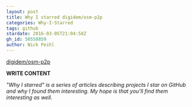 ```yaml
---
layout: post
title: Why I starred digidem/osm-p2p
categories: Why-I-Starred
tags: github
stardate: 2016-03-05T21:04:58Z
gh_id: 50558859
author: Nick Peihl
---
```


[digidem/osm-p2p](star.repo.html_url)

**WRITE CONTENT**

*"Why I starred" is a series of articles describing projects I star on GitHub and why I found them interesting. My hope is that you'll find them interesting as well.*

